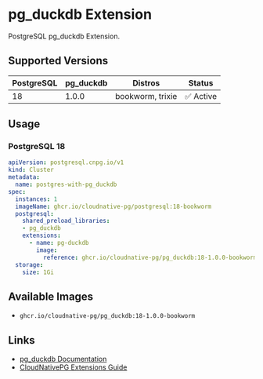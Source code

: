 # pg_duckdb Extension

PostgreSQL pg_duckdb Extension.

## Supported Versions

| PostgreSQL | pg_duckdb | Distros | Status |
|------------|-----------|---------|--------|
| 18         | 1.0.0     | bookworm, trixie | ✅ Active |

## Usage

### PostgreSQL 18
```yaml
apiVersion: postgresql.cnpg.io/v1
kind: Cluster
metadata:
  name: postgres-with-pg_duckdb
spec:
  instances: 1
  imageName: ghcr.io/cloudnative-pg/postgresql:18-bookworm
  postgresql:
    shared_preload_libraries:
    - pg_duckdb
    extensions:
      - name: pg-duckdb
        image:
          reference: ghcr.io/cloudnative-pg/pg_duckdb:18-1.0.0-bookworm
  storage:
    size: 1Gi
```



## Available Images

- `ghcr.io/cloudnative-pg/pg_duckdb:18-1.0.0-bookworm`

## Links

- [pg_duckdb Documentation](https://github.com/duckdb/pg_duckdb)
- [CloudNativePG Extensions Guide](https://cloudnative-pg.io/documentation/current/imagevolume_extensions/)
